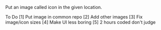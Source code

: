 Put an image called icon in the given location.

To Do
[1] Put image in common repo
[2] Add other images
[3] Fix image/icon sizes
[4] Make UI less boring
[5] 2 hours coded don't judge